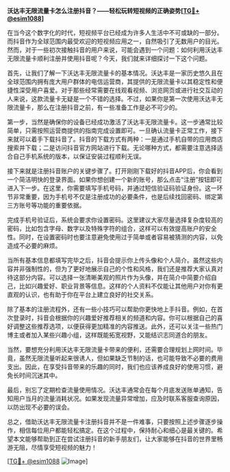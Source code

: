 **沃达丰无限流量卡怎么注册抖音？——轻松玩转短视频的正确姿势[[TG💪+ @esim1088](https://t.me/s/esim1088)]**

在当今这个数字化的时代，短视频平台已经成为许多人生活中不可或缺的一部分。而抖音作为全球范围内最受欢迎的短视频应用之一，自然吸引了无数用户的目光。然而，对于一些初次接触抖音的用户来说，可能会遇到一个问题：如何利用沃达丰无限流量卡顺利注册并使用抖音呢？今天，我们就来详细探讨一下这个问题。

首先，让我们了解一下沃达丰无限流量卡的基本情况。沃达丰是一家历史悠久且在全球范围内拥有庞大用户群体的电信运营商，其提供的无限流量卡以其稳定性和便捷性深受用户喜爱。对于那些经常需要在线观看视频、浏览网页或进行社交互动的人来说，这款流量卡无疑是一个不错的选择。不过，如果你是第一次使用沃达丰无限流量卡，那么在注册抖音之前，有一些准备工作是必不可少的。

第一步，当然是确保你的设备已经成功激活了沃达丰无限流量卡。这一步通常比较简单，只需按照运营商提供的指南完成设置即可。一旦确认流量卡正常工作，接下来就可以着手下载抖音了。抖音的下载方式有两种：一是通过手机自带的应用商店搜索并下载；二是访问抖音官方网站进行下载。无论哪种方式，都需要注意选择适合自己手机系统的版本，以保证安装过程顺利无误。

接下来就是注册抖音账户的关键步骤了。打开刚刚下载好的抖音APP后，你会看到一个简洁明快的登录界面。如果你想创建一个新的账号，那么点击“注册”按钮即可进入下一步。在这里，你需要填写手机号码，并通过短信验证码验证身份。这一环节非常重要，因为手机号不仅是注册成功的必要条件，也是后续找回密码、绑定第三方账号等功能的重要依据。

完成手机号验证后，系统会要求你设置密码。这里建议大家尽量选择复杂度较高的密码，比如包含字母、数字以及特殊字符的组合，这样可以有效提高账户的安全性。同时，在设置密码时也要注意避免使用过于简单或者容易被猜测的内容，以免造成不必要的麻烦。

当所有基本信息都填写完毕之后，抖音会提示你上传头像和个人简介。虽然这些内容并非强制性的，但为了更好地展示自己的个性和风格，我们还是推荐大家认真对待这部分内容。可以选择一张清晰美观的照片作为头像，并在简介中简要介绍自己，比如兴趣爱好、职业背景等信息。这样的个人资料不仅能让其他用户对你有更直观的认识，也有助于你在平台上建立良好的社交关系。

除了基本的注册流程外，还有一些小技巧可以帮助你更快地上手抖音。例如，在首次登录时，抖音会根据你的兴趣爱好推荐相关的频道和内容。你可以根据自己的喜好调整这些推荐选项，以便获得更加精准的内容推送。此外，还可以关注一些热门博主或者加入某些兴趣小组，这样既能拓宽视野，又能结识志同道合的朋友。

当然，要想充分利用沃达丰无限流量卡带来的便利，还需要合理规划上网时间。毕竟，虽然无限流量听起来很诱人，但如果缺乏节制的话，也可能导致不必要的费用支出。因此，在享受抖音带来的乐趣的同时，我们也应该养成良好的使用习惯，避免长时间沉迷其中。

最后，别忘了定期检查流量使用情况。沃达丰通常会在每个月底发送账单通知，告知用户当月的流量消耗状况。如果发现流量异常增加，应及时联系客服查询原因，以防出现不必要的误会。

总之，借助沃达丰无限流量卡注册抖音并不是一件难事，只要按照上述步骤逐步操作，相信每位用户都能轻松搞定。在这个过程中，保持耐心和细心是最关键的。希望本文能够帮助到正在尝试注册抖音的新手朋友们，让大家能够在抖音的世界里畅游无阻，尽情享受短视频的魅力！

[[TG💪+ @esim1088](https://t.me/s/esim1088) ![Image](https://i.postimg.cc/4NQfJmqS/Snipaste-2025-05-13-00-14-12.png)]